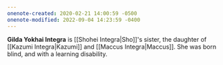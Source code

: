 ```yaml
---
onenote-created: 2020-02-21 14:00:59 -0500
onenote-modified: 2022-09-04 14:23:59 -0400
---
```


**Gilda Yokhai Integra** is [[Shohei Integra|Sho]]'s sister, the daughter of [[Kazumi Integra|Kazumi]] and [[Maccus Integra|Maccus]]. She was born blind, and with a learning disability.
